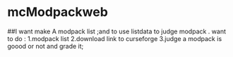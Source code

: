 # mcModpackweb
##I want make A modpack list ;and to use listdata to judge modpack .
want to do :
1.modpack list 
2.download link to curseforge
3.judge a modpack is goood or not and grade it;
